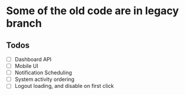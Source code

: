 # Some of the old code are in legacy branch

## Todos

- [ ] Dashboard API
- [ ] Mobile UI
- [ ] Notification Scheduling
- [ ] System activity ordering
- [ ] Logout loading, and disable on first click
